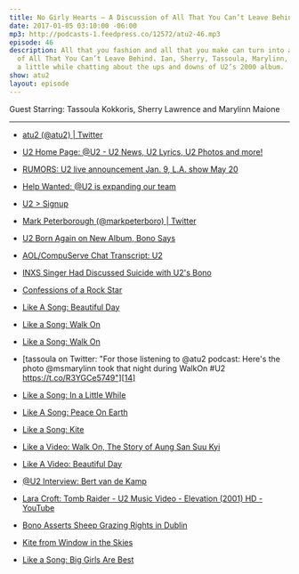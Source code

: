 ```yaml
---
title: No Girly Hearts — A Discussion of All That You Can’t Leave Behind
date: 2017-01-05 03:10:00 -06:00
mp3: http://podcasts-1.feedpress.co/12572/atu2-46.mp3
episode: 46
description: All that you fashion and all that you make can turn into a 90m discussion
  of All That You Can’t Leave Behind. Ian, Sherry, Tassoula, Marylinn, and Chris spend
  a little while chatting about the ups and downs of U2’s 2000 album.
show: atu2
layout: episode
---
```


Guest Starring: Tassoula Kokkoris, Sherry Lawrence and Marylinn Maione

***

* [atu2 (@atu2) | Twitter][1]

* [U2 Home Page: @U2 - U2 News, U2 Lyrics, U2 Photos and more!][2]

* [RUMORS: U2 live announcement Jan. 9, L.A. show May 20][3]

* [Help Wanted: @U2 is expanding our team][4]

* [U2 &gt; Signup][5]

* [Mark Peterborough (@markpeterboro) | Twitter][6]

* [U2 Born Again on New Album, Bono Says][7]

* [AOL/CompuServe Chat Transcript: U2][8]

* [INXS Singer Had Discussed Suicide with U2's Bono][9]

* [Confessions of a Rock Star][10]

* [Like A Song: Beautiful Day][11]

* [Like a Song: Walk On][12]

* [Like a Song: Walk On][13]

* [tassoula on Twitter: "For those listening to @atu2 podcast: Here's the photo @msmarylinn took that night during WalkOn #U2 https://t.co/R3YGCe5749"][14]

* [Like a Song: In a Little While][15]

* [Like A Song: Peace On Earth][16]

* [Like a Song: Kite][17]

* [Like a Video: Walk On, The Story of Aung San Suu Kyi][18]

* [Like A Video: Beautiful Day][19]

* [@U2 Interview: Bert van de Kamp][20]

* [Lara Croft: Tomb Raider - U2 Music Video - Elevation (2001) HD - YouTube][21]

* [Bono Asserts Sheep Grazing Rights in Dublin][22]

* [Kite from Window in the Skies][23]

* [Like a Song: Big Girls Are Best][24]

[1]: https://twitter.com/atu2
[2]: http://www.atu2.com/
[3]: http://www.atu2.com/news/rumors-u2-live-announcement-jan-9-la-show-may-20.html
[4]: http://www.atu2.com/news/help-wanted-u2-is-expanding-our-team.html
[5]: http://www.u2.com/subscribe
[6]: https://twitter.com/markpeterboro
[7]: http://www.atu2.com/news/u2-born-again-on-new-album-bono-says.html
[8]: http://www.atu2.com/news/aolcompuserve-chat-transcript-u2.html
[9]: http://www.atu2.com/news/inxs-singer-had-discussed-suicide-with-u2s-bono.html
[10]: http://www.atu2.com/news/confessions-of-a-rock-star.html
[11]: http://www.atu2.com/news/like-a-song-beautiful-day-1.html
[12]: http://www.atu2.com/news/like-a-song-walk-on-1.html
[13]: http://www.atu2.com/news/like-a-song-walk-on.html
[14]: https://twitter.com/tassoula/status/816850620376190976
[15]: http://www.atu2.com/news/like-a-song-in-a-little-while.html
[16]: http://www.atu2.com/news/like-a-song-peace-on-earth.html
[17]: http://www.atu2.com/news/like-a-song-kite.html
[18]: http://www.atu2.com/news/like-a-video-walk-on-the-story-of-aung-san-suu-kyi.html
[19]: http://www.atu2.com/news/like-a-video-beautiful-day.html
[20]: http://www.atu2.com/news/u2-interview-bert-van-de-kamp.html
[21]: https://www.youtube.com/watch?v=lvInYhF9CfE
[22]: https://news.google.com/newspapers?id=uJtOAAAAIBAJ&amp;sjid=6UQDAAAAIBAJ&amp;pg=4966%2C7170556
[23]: https://www.youtube.com/watch?v=epkYdpjsw0c
[24]: http://www.atu2.com/news/like-a-song-big-girls-are-best.html

